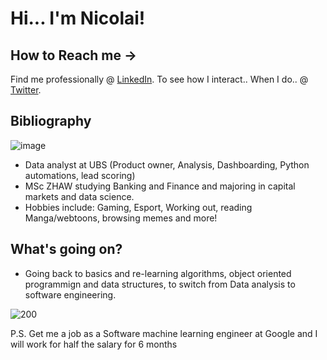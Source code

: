 # Hi... I'm Nicolai!
## How to Reach me ->
Find me professionally @ [LinkedIn](https://www.linkedin.com/in/nicolaisoendergaarddk/).
To see how I interact.. When I do.. @ [Twitter](https://twitter.com/Nsoendergaard).

## Bibliography
![image](https://www.codewars.com/users/Nicolai1205/badges/micro)
- Data analyst at UBS (Product owner, Analysis, Dashboarding, Python automations, lead scoring)
-  MSc ZHAW studying Banking and Finance and majoring in capital markets and data science.
-  Hobbies include: Gaming, Esport, Working out, reading Manga/webtoons, browsing memes and more!

## What's going on?
- Going back to basics and re-learning algorithms, object oriented programmign and data structures,
to switch from Data analysis to software engineering.

![200](https://user-images.githubusercontent.com/100568658/172659276-ad2c1b17-157d-4154-86e6-49307dc36c6e.gif)

 P.S. Get me a job as a Software machine learning engineer at Google and I will work for half the salary for 6 months 
